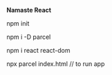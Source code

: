 **Namaste React**

npm init

npm i -D parcel

npm i react react-dom

npx parcel index.html // to run app

